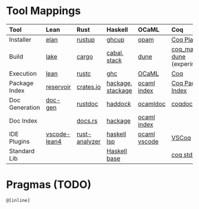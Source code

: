 


# Tool Mappings

| Tool           | Lean           | Rust            | Haskell               | OCaML          | Coq                 | Isabelle/HOL       |
| :---           | :---           | :---            | :---                  | :---           | :---                | :---               |
| Installer      | [elan]         | [rustup]        | [ghcup]               | [opam]         | [Coq Platform]      |                    |
| Build          | [lake]         | [cargo]         | [cabal], [stack]      | [dune]         | [coq_makefile], [dune] (experimental)            |                    |
| Execution      | [lean]         | [rustc]         | [ghc]                 | [OCaML]        | [Coq]               | [Isabelle]         |
| Package Index  | [reservoir]    | [crates.io]     | [hackage], [stackage] | [ocaml index]  | [Coq Package Index] |                    |
| Doc Generation | [doc-gen]      | [rustdoc]       | [haddock]             | [ocamldoc]     | [coqdoc]            |                    |
| Doc Index      |                | [docs.rs]       | [hackage]             | [ocaml index]  |                     |                    |
| IDE Plugins    | [vscode-lean4] | [rust-analyzer] | [haskell lsp]         | [ocaml vscode] | [VSCoq]             | [Isabelle/VSCode]  |
| Standard Lib   |                |                 | [Haskell base]        |                | [coq stdlib]        | [library][Isabelle library] |

[elan]: https://github.com/leanprover/elan
[lake]: https://github.com/leanprover/lake
[lean]: https://lean-lang.org/
[reservoir]: https://reservoir.lean-lang.org
[doc-gen]: https://github.com/leanprover-community/doc-gen
[vscode-lean4]: https://github.com/leanprover/vscode-lean4

[rustup]: https://rustup.rs/
[cargo]: https://github.com/rust-lang/cargo
[rustc]: https://github.com/rust-lang/rust
[crates.io]: https://crates.io/
[rustdoc]: https://doc.rust-lang.org/rustdoc
[docs.rs]: https://docs.rs/
[rust-analyzer]: https://code.visualstudio.com/docs/languages/rust

[ghcup]: https://www.haskell.org/ghcup/
[cabal]: https://www.haskell.org/cabal/
[stack]: https://haskellstack.org
[ghc]:   https://www.haskell.org/ghc
[hackage]: https://hackage.haskell.org/
[stackage]: https://www.stackage.org/
[haddock]: http://www.haskell.org/haddock/
[haskell lsp]: https://github.com/haskell/lsp
[Haskell base]: https://hackage.haskell.org/package/base

[opam]: https://opam.ocaml.org/
[dune]: https://dune.build/
[ocaml]: https://ocaml.org/
[ocaml index]: https://ocaml.org/packages
[ocamldoc]: https://v2.ocaml.org/manual/ocamldoc.html
[ocaml vscode]: https://github.com/ocamllabs/vscode-ocaml-platform

[Coq Platform]: https://github.com/coq/platform
[Coq]: https://coq.inria.fr/
[Coq Package Index]: https://coq.inria.fr/packages.html
[coqdoc]: https://coq.inria.fr/refman/using/tools/coqdoc.html
[VSCoq]: https://github.com/coq-community/vscoq
[coq stdlib]: https://coq.inria.fr/doc/V8.17.1/stdlib/
[coq_makefile]: https://coq.inria.fr/refman/practical-tools/utilities.html#building-a-project-with-coqproject-overview

[Isabelle]: https://isabelle.in.tum.de/
[Isabelle/VSCode]: https://github.com/seL4/isabelle/tree/master/src/Tools/VSCode
[Isabelle library]: https://isabelle.in.tum.de/dist/library/

# Pragmas (TODO)

`@[inline]`
